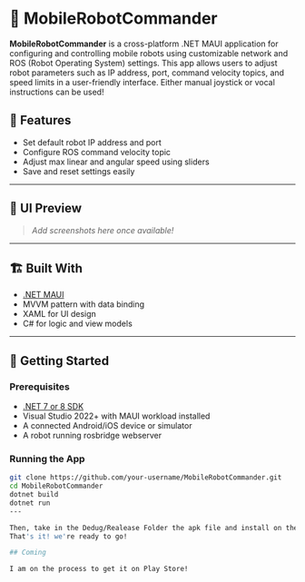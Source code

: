 # 🤖 MobileRobotCommander

**MobileRobotCommander** is a cross-platform .NET MAUI application for configuring and controlling mobile robots using customizable network and ROS (Robot Operating System) settings. 
This app allows users to adjust robot parameters such as IP address, port, command velocity topics, and speed limits in a user-friendly interface.
Either manual joystick or vocal instructions can be used!
## 🧰 Features

- Set default robot IP address and port
- Configure ROS command velocity topic
- Adjust max linear and angular speed using sliders
- Save and reset settings easily

---

## 📱 UI Preview

> *Add screenshots here once available!*

---

## 🏗️ Built With

- [.NET MAUI](https://learn.microsoft.com/en-us/dotnet/maui/)
- MVVM pattern with data binding
- XAML for UI design
- C# for logic and view models

---

## 🚀 Getting Started

### Prerequisites

- [.NET 7 or 8 SDK](https://dotnet.microsoft.com/en-us/download)
- Visual Studio 2022+ with MAUI workload installed
- A connected Android/iOS device or simulator
- A robot running rosbridge webserver

### Running the App

```bash
git clone https://github.com/your-username/MobileRobotCommander.git
cd MobileRobotCommander
dotnet build
dotnet run
---

Then, take in the Dedug/Realease Folder the apk file and install on the mobile phone.
That's it! we're ready to go!

## Coming

I am on the process to get it on Play Store!